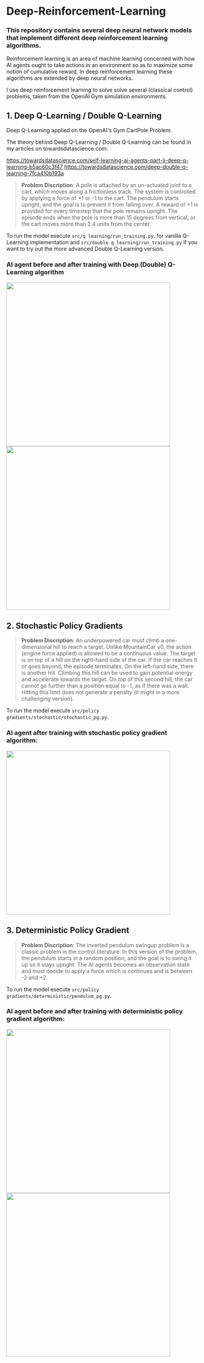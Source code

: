 # Deep-Reinforcement-Learning

### This repository contains several deep neural network models that implement different deep reinforcement learning algorithms. 

Reinforcement learning is an area of machine learning concerned with how AI agents ought to take actions in an environment so as to maximize some notion of cumulative reward. In deep reinforcement learning these algorithms are extended by deep neural networks. 

 I use deep reinforcement learning to solve solve several (classical control) problems, taken from the OpenAI Gym simulation environments. 

## 1. Deep Q-Learning / Double Q-Learning

Deep Q-Learning applied on the OpenAI's Gym CartPole Problem.

The theory behind Deep Q-Learning / Double Q-Learning can be found in my articles on towardsdatascience.com: 

https://towardsdatascience.com/self-learning-ai-agents-part-ii-deep-q-learning-b5ac60c3f47
https://towardsdatascience.com/deep-double-q-learning-7fca410b193a


> **Problem Discription**: A pole is attached by an un-actuated joint to a cart, which moves along a frictionless track. The system is controlled by applying a force of +1 or -1 to the cart. The pendulum starts upright, and the goal is to prevent it from falling over. A reward of +1 is provided for every timestep that the pole remains upright. The episode ends when the pole is more than 15 degrees from vertical, or the cart moves more than 2.4 units from the center.

To run the model execute `src/q learning/run_training.py`. for vanilla Q-Learning implementation and `src/double q learning/run_training.py` if you want to try out the more advanced Double Q-Learning version.


### AI agent before and after training with Deep (Double) Q-Learning algorithm


<p float="left">
  <img src="https://github.com/artem-oppermann/Deep-Reinforcement-Learning/blob/master/gif%20samples/cartpole_before.gif" width="430">
  <img src="https://github.com/artem-oppermann/Deep-Reinforcement-Learning/blob/master/gif%20samples/cartpole_after4.gif" width="430">
</p>


## 2. Stochastic Policy Gradients


> **Problem Discription**: An underpowered car must climb a one-dimensional hill to reach a target. Unlike MountainCar v0, the action (engine force applied) is allowed to be a continuous value. The target is on top of a hill on the right-hand side of the car. If the car reaches it or goes beyond, the episode terminates. On the left-hand side, there is another hill. Climbing this hill can be used to gain potential energy and accelerate towards the target. On top of this second hill, the car cannot go further than a position equal to -1, as if there was a wall. Hitting this limit does not generate a penalty (it might in a more challenging version).

To run the model execute `src/policy gradients/stochastic/stochastic_pg.py`.
### AI agent after training with stochastic policy gradient algorithm:

<img src="https://github.com/artem-oppermann/Deep-Reinforcement-Learning/blob/master/gif%20samples/mountain_car_14.gif" width="430">


## 3. Deterministic Policy Gradient


> **Problem Discription**: The inverted pendulum swingup problem is a classic problem in the control literature. In this version of the problem, the pendulum starts in a random position, and the goal is to swing it up so it stays upright. The AI agents becomes an observation state and must decide to apply a force which is continues and is between -2 and +2.

To run the model execute `src/policy gradients/deterministic/pendulum_pg.py`. 


### AI agent before and after training with deterministic policy gradient algorithm:


<p float="left">
  <img src="https://github.com/artem-oppermann/Deep-Reinforcement-Learning/blob/master/gif%20samples/pendulum_before.gif" width="430">
  <img src="https://github.com/artem-oppermann/Deep-Reinforcement-Learning/blob/master/gif%20samples/pendulum_after.gif" width="430">
</p>





